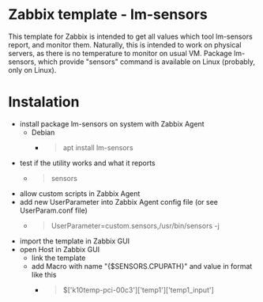 # Zabbix template - lm-sensors
This template for Zabbix is intended to get all values which tool lm-sensors report, and monitor them. Naturally, this is intended to work on physical servers, as there is no temperature to monitor on usual VM. Package lm-sensors, which provide "sensors" command is available on Linux (probably, only on Linux).
# Instalation
- install package lm-sensors on system with Zabbix Agent
  - Debian
    - > apt install lm-sensors
- test if the utility works and what it reports
  - > sensors
- allow custom scripts in Zabbix Agent
- add new UserParameter into Zabbix Agent config file (or see UserParam.conf file)
  - > UserParameter=custom.sensors,/usr/bin/sensors -j
- import the template in Zabbix GUI
- open Host in Zabbix GUI
  - link the template
  - add Macro with name "{$SENSORS.CPUPATH}" and value in format like this
    - > $['k10temp-pci-00c3']['temp1']['temp1_input']

